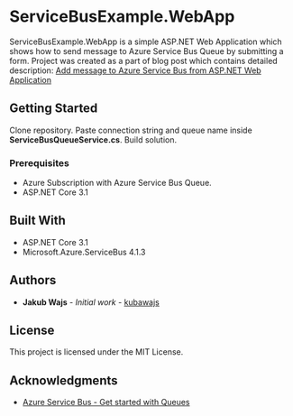 # ServiceBusExample.WebApp

ServiceBusExample.WebApp is a simple ASP.NET Web Application which shows how to send message to Azure Service Bus Queue by submitting a form.
Project was created as a part of blog post which contains detailed description:
[Add message to Azure Service Bus from ASP.NET Web Application](https://jakubwajs.wordpress.com/2020/04/23/add-message-to-azure-service-bus-from-asp-net-web-application/)

## Getting Started

Clone repository.
Paste connection string and queue name inside **ServiceBusQueueService.cs**.
Build solution.

### Prerequisites

* Azure Subscription with Azure Service Bus Queue.
* ASP.NET Core 3.1

## Built With

* ASP.NET Core 3.1
* Microsoft.Azure.ServiceBus 4.1.3

## Authors

* **Jakub Wajs** - *Initial work* - [kubawajs](https://github.com/kubawajs)

## License

This project is licensed under the MIT License.

## Acknowledgments

* [Azure Service Bus - Get started with Queues](https://docs.microsoft.com/en-us/azure/service-bus-messaging/service-bus-dotnet-get-started-with-queues)
